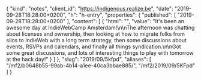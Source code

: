 {
  "kind": "notes",
  "client_id": "https://indigenous.realize.be",
  "date": "2019-09-28T18:28:00+0200",
  "h": "h-entry",
  "properties": {
    "published": [
      "2019-09-28T18:28:00+0200"
    ],
    "content": [
      {
        "html": "",
        "value": "It's been an awesome day at IndieWebCamp Amsterdam!\n\nThe afternoon was chatting about licenses and ownership, then looking at how to migrate folks from silos to IndieWeb with a long term strategy, then some discussions about events, RSVPs and calendars, and finally all things syndication.\n\nGot some great discussions, and lots of interesting things to play with tomorrow at the hack day!"
      }
    ]
  },
  "slug": "2019/09/5kfpd",
  "aliases": [
    "/mf2/b0648b55-99ab-4b14-a1ee-40ca3bbae885/",
    "/mf2/2019/09/5KFpd"
  ]
}
